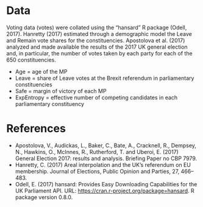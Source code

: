 # Data

Voting data (votes) were collated using the “hansard” R package (Odell, 2017).
Hanretty (2017) estimated through a demographic model the Leave and Remain vote shares for the constituencies.
Apostolova et al. (2017) analyzed and made available the results of the 2017 UK general election and, in particular, the number of votes taken by each party for each of the 650 constituencies.
 
- Age = age of the MP
- Leave = share of Leave votes at the Brexit referendum in parliamentary constituencies
- Safe = margin of victory of each MP
- ExpEntropy = effective number of competing candidates in each parliamentary constituency

# References

- Apostolova, V., Audickas, L., Baker, C., Bate, A., Cracknell, R., Dempsey, N., Hawkins, O., McInnes, R., Rutherford, T. and Uberoi, E. (2017) General Election 2017: results and analysis. Briefing Paper no CBP 7979.
- Hanretty, C. (2017) Areal interpolation and the UK’s referendum on EU membership. Journal of Elections, Public Opinion and Parties, 27, 466–483.
- Odell, E. (2017) hansard: Provides Easy Downloading Capabilities for the UK Parliament API. URL: https://cran.r-project.org/package=hansard. R package version 0.8.0.
